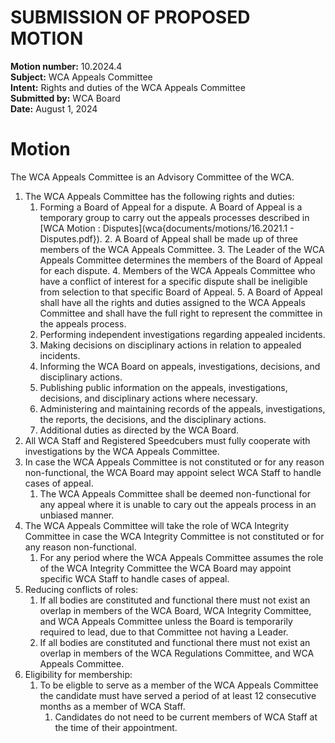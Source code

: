 # SUBMISSION OF PROPOSED MOTION

**Motion number:** 10.2024.4  
**Subject:** WCA Appeals Committee  
**Intent:** Rights and duties of the WCA Appeals Committee  
**Submitted by:** WCA Board  
**Date:** August 1, 2024  

# Motion

The WCA Appeals Committee is an Advisory Committee of the WCA.

1. The WCA Appeals Committee has the following rights and duties:
   1. Forming a Board of Appeal for a dispute. A Board of Appeal is a temporary group to carry out the appeals processes described in [WCA Motion : Disputes](wca{documents/motions/16.2021.1 - Disputes.pdf}).
      2. A Board of Appeal shall be made up of three members of the WCA Appeals Committee.
      3. The Leader of the WCA Appeals Committee determines the members of the Board of Appeal for each dispute.
      4. Members of the WCA Appeals Committee who have a conflict of interest for a specific dispute shall be ineligible from selection to that specific Board of Appeal.
      5. A Board of Appeal shall have all the rights and duties assigned to the WCA Appeals Committee and shall have the full right to represent the committee in the appeals process.
   2. Performing independent investigations regarding appealed incidents.
   3. Making decisions on disciplinary actions in relation to appealed incidents.
   4. Informing the WCA Board on appeals, investigations, decisions, and disciplinary actions.
   5. Publishing public information on the appeals, investigations, decisions, and disciplinary actions where necessary.
   6. Administering and maintaining records of the appeals, investigations, the reports, the decisions, and the disciplinary actions.
   7. Additional duties as directed by the WCA Board.
2. All WCA Staff and Registered Speedcubers must fully cooperate with investigations by the WCA Appeals Committee.
3. In case the WCA Appeals Committee is not constituted or for any reason non-functional, the WCA Board may appoint select WCA Staff to handle cases of appeal.
   1. The WCA Appeals Committee shall be deemed non-functional for any appeal where it is unable to cary out the appeals process in an unbiased manner.
4. The WCA Appeals Committee will take the role of WCA Integrity Committee in case the WCA Integrity Committee is not constituted or for any reason non-functional.
      1. For any period where the WCA Appeals Committee assumes the role of the WCA Integrity Committee the WCA Board may appoint specific WCA Staff to handle cases of appeal.
5. Reducing conflicts of roles:
   1. If all bodies are constituted and functional there must not exist an overlap in members of the WCA Board, WCA Integrity Committee, and WCA Appeals Committee unless the Board is temporarily required to lead, due to that Committee not having a Leader.
   2. If all bodies are constituted and functional there must not exist an overlap in members of the WCA Regulations Committee, and WCA Appeals Committee.
6. Eligibility for membership:
   1. To be eligble to serve as a member of the WCA Appeals Committee the candidate must have served a period of at least 12 consecutive months as a member of WCA Staff.
      1. Candidates do not need to be current members of WCA Staff at the time of their appointment.
